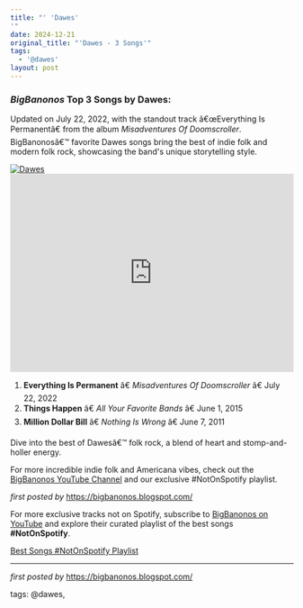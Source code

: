 ```yaml
---
title: "' 'Dawes'
'"
date: 2024-12-21
original_title: "'Dawes - 3 Songs'"
tags:
  - '@dawes'
layout: post
---
```

<h3><em>BigBanonos</em> Top 3 Songs by Dawes:</h3> <p>Updated on July 22, 2022, with the standout track â€œEverything Is Permanentâ€ from the album <em>Misadventures Of Doomscroller</em>. BigBanonosâ€™ favorite Dawes songs bring the best of indie folk and modern folk rock, showcasing the band's unique storytelling style.</p> <!--Image-->
<div class="separator"> <a href="https://observer.com/wp-content/uploads/sites/2/2016/09/2016_0827_8023_4483.jpeg?quality=80" > <img alt="Dawes" src="https://observer.com/wp-content/uploads/sites/2/2016/09/2016_0827_8023_4483.jpeg?quality=80" /> </a>
</div> <!--Spotify Playlist Embed-->
<iframe allow="autoplay; clipboard-write; encrypted-media; fullscreen; picture-in-picture" allowfullscreen="" frameborder="0" height="352" loading="lazy" src="https://open.spotify.com/embed/playlist/0AZyr6OnutlKzGCWsL6s45?utm_source=generator" width="100%"></iframe> <!--Song Listings-->
<ol> <li><strong>Everything Is Permanent</strong> â€ <em>Misadventures Of Doomscroller</em> â€ July 22, 2022</li> <li><strong>Things Happen</strong> â€ <em>All Your Favorite Bands</em> â€ June 1, 2015</li> <li><strong>Million Dollar Bill</strong> â€ <em>Nothing Is Wrong</em> â€ June 7, 2011</li>
</ol> <p>Dive into the best of Dawesâ€™ folk rock, a blend of heart and stomp-and-holler energy.</p> <!--YouTube Embed and Link to Channel-->
<p>For more incredible indie folk and Americana vibes, check out the <a href="https://www.youtube.com/channel/BigBanonos" target="_blank">BigBanonos YouTube Channel</a> and our exclusive #NotOnSpotify playlist.</p> <p><em>first posted by</em> <a href="https://bigbanonos.blogspot.com/" rel="noopener" target="_new">https://bigbanonos.blogspot.com/</a></p>


<!--Subscribe and Playlist Links-->
<div>
    <p>For more exclusive tracks not on Spotify, subscribe to <a href="https://www.youtube.com/@BigBanonos" target="_blank">BigBanonos on YouTube</a> and explore their curated playlist of the best songs <strong>#NotOnSpotify</strong>.</p>
    <p><a href="https://www.youtube.com/playlist?list=PLtuNtuTatqI0kFahUCbtbfenC_ET5O_tr" target="_blank">Best Songs #NotOnSpotify Playlist<br /></a></p></div>

<hr />

<p><em>first posted by</em> <a href="https://bigbanonos.blogspot.com/" rel="noopener" target="_new">https://bigbanonos.blogspot.com/</a></p>

<p>tags: @dawes,</p>
